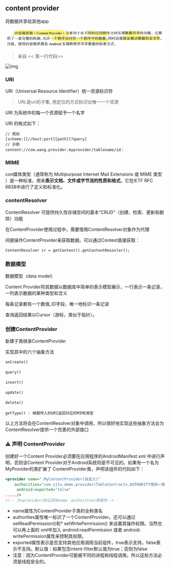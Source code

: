 ## content provider

将数据共享给其他app

![image-20220510210823074](ContentProvider.assets/image-20220510210823074.png)

> 来自 << 第一行代码>>

![img](https://img-blog.csdnimg.cn/img_convert/27ba1212b4b571832b493a2947503f2e.png)

### URI

URI（Universal Resource Identifier）统一资源标识符

> URL是uri的子集, 用定位的方式标识出唯一一个资源

URI 为系统中的每一个资源赋予一个名字

URI 的格式如下：

```
// 规则
[scheme:][//host:port][path][?query]
// 示例
content://com.wang.provider.myprovider/tablename/id：
```



### MIME

con媒体类型（通常称为 Multipurpose Internet Mail Extensions 或 MIME 类型 ）是一种标准，用来**表示文档、文件或字节流的性质和格式**。它在IETF RFC 6838中进行了定义和标准化。

### contentResolver

ContentResolver 可提供持久性存储空间的基本“CRUD”（创建、检索、更新和删除）功能

在ContentProvider使用过程中，需要借用ContentResolver对象作为代理

间接操作ContentProvider来获取数据。可以通过Context直接获取：

```
ContentResolver cr = getContext().getContentResovler();
```

### 数据模型

数据模型（data model）

Content Provider将其数据以数据库中简单的表示模型展示，一行表示一条记录，一列表示数据的某种类型和含义

每条记录都有一个数值_ID字段，唯一地标识一条记录

查询返回结果以Cursor（游标，类似于指针）。



### 创建ContentProvider

新建子类继承ContentProvider

实现其中的六个抽象方法

```
onCreate()

query()

insert()

update()

delete()

getType() : 根据传入的URI返回对应的MIME类型
```

以上方法将会在ContentResolver对象中调用，所以很好地实现这些抽象方法会为ContentResolver提供一个完善的外部接口

### ⚠ 声明 ContentProvider

创建好一个Content Provider必须要在应用程序的AndroidManifest.xml 中进行声明，否则该Content Provider对于Android系统将是不可见的。如果有一个名为MyProvider的类扩展了 ContentProvider类，声明该组件的代码如下：

```xml
<provider name=".MyContentProvider(自定义)"
    authorities="com.sjtu.demo.provider(TableContracts.AUTHORITY保持一致)"
     android:exported="false"
...../> 
<!-- 为<provider>标记添加name、authorities等属性-->
```

- name属性为ContentProvider子类的全称类名
- authorities属性唯一标识了一个ContentProvider。还可以通过setReadPermission()和* setWritePermission() 来设置其操作权限。当然也可以再上面的 xml中加入 android:readPermission 或者 android: writePermission属性来控制其权限。
- exported属性表示是否支持其他应用调用当前组件，true表示支持，false表示不支持。默认值：如果包含intent-filter默认值为true；否则为false
- 注意：因为ContentProvider可能被不同的进程和线程调用，所以这些方法必须是线程安全的。

